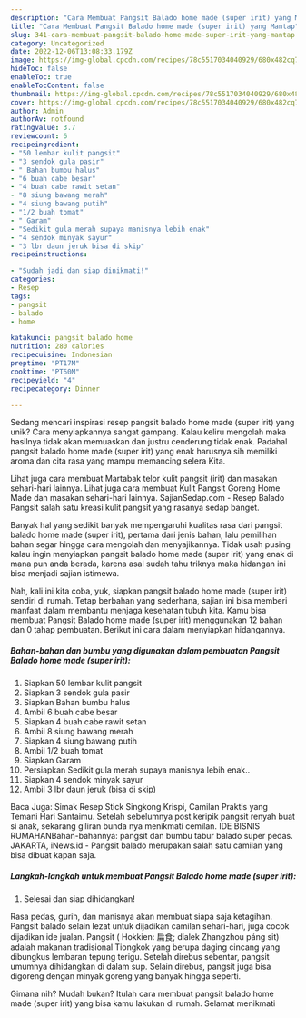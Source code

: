 ```yaml
---
description: "Cara Membuat Pangsit Balado home made (super irit) yang Mantap"
title: "Cara Membuat Pangsit Balado home made (super irit) yang Mantap"
slug: 341-cara-membuat-pangsit-balado-home-made-super-irit-yang-mantap
category: Uncategorized
date: 2022-12-06T13:08:33.179Z
image: https://img-global.cpcdn.com/recipes/78c5517034040929/680x482cq70/pangsit-balado-home-made-super-irit-foto-resep-utama.jpg
hideToc: false
enableToc: true
enableTocContent: false
thumbnail: https://img-global.cpcdn.com/recipes/78c5517034040929/680x482cq70/pangsit-balado-home-made-super-irit-foto-resep-utama.jpg
cover: https://img-global.cpcdn.com/recipes/78c5517034040929/680x482cq70/pangsit-balado-home-made-super-irit-foto-resep-utama.jpg
author: Admin
authorAv: notfound
ratingvalue: 3.7
reviewcount: 6
recipeingredient:
- "50 lembar kulit pangsit"
- "3 sendok gula pasir"
- " Bahan bumbu halus"
- "6 buah cabe besar"
- "4 buah cabe rawit setan"
- "8 siung bawang merah"
- "4 siung bawang putih"
- "1/2 buah tomat"
- " Garam"
- "Sedikit gula merah supaya manisnya lebih enak"
- "4 sendok minyak sayur"
- "3 lbr daun jeruk bisa di skip"
recipeinstructions:

- "Sudah jadi dan siap dinikmati!"
categories:
- Resep
tags:
- pangsit
- balado
- home

katakunci: pangsit balado home 
nutrition: 280 calories
recipecuisine: Indonesian
preptime: "PT17M"
cooktime: "PT60M"
recipeyield: "4"
recipecategory: Dinner

---
```





Sedang mencari inspirasi resep pangsit balado home made (super irit) yang unik? Cara menyiapkannya sangat gampang. Kalau keliru mengolah maka hasilnya tidak akan memuaskan dan justru cenderung tidak enak. Padahal pangsit balado home made (super irit) yang enak harusnya sih memiliki aroma dan cita rasa yang mampu memancing selera Kita.





Lihat juga cara membuat Martabak telor kulit pangsit (irit) dan masakan sehari-hari lainnya. Lihat juga cara membuat Kulit Pangsit Goreng Home Made dan masakan sehari-hari lainnya. SajianSedap.com - Resep Balado Pangsit salah satu kreasi kulit pangsit yang rasanya sedap banget.

Banyak hal yang sedikit banyak mempengaruhi kualitas rasa dari pangsit balado home made (super irit), pertama dari jenis bahan, lalu pemilihan bahan segar hingga cara mengolah dan menyajikannya. Tidak usah pusing kalau ingin menyiapkan pangsit balado home made (super irit) yang enak di mana pun anda berada, karena asal sudah tahu triknya maka hidangan ini bisa menjadi sajian istimewa.






Nah, kali ini kita coba, yuk, siapkan pangsit balado home made (super irit) sendiri di rumah. Tetap berbahan yang sederhana, sajian ini bisa memberi manfaat dalam membantu menjaga kesehatan tubuh kita. Kamu bisa membuat Pangsit Balado home made (super irit) menggunakan 12 bahan dan 0 tahap pembuatan. Berikut ini cara dalam menyiapkan hidangannya.

<!--inarticleads1-->

##### Bahan-bahan dan bumbu yang digunakan dalam pembuatan Pangsit Balado home made (super irit):

1. Siapkan 50 lembar kulit pangsit
1. Siapkan 3 sendok gula pasir
1. Siapkan  Bahan bumbu halus
1. Ambil 6 buah cabe besar
1. Siapkan 4 buah cabe rawit setan
1. Ambil 8 siung bawang merah
1. Siapkan 4 siung bawang putih
1. Ambil 1/2 buah tomat
1. Siapkan  Garam
1. Persiapkan Sedikit gula merah supaya manisnya lebih enak..
1. Siapkan 4 sendok minyak sayur
1. Ambil 3 lbr daun jeruk (bisa di skip)


Baca Juga: Simak Resep Stick Singkong Krispi, Camilan Praktis yang Temani Hari Santaimu. Setelah sebelumnya post keripik pangsit renyah buat si anak, sekarang giliran bunda nya menikmati cemilan. IDE BISNIS RUMAHANBahan-bahannya: pangsit dan bumbu tabur balado super pedas. JAKARTA, iNews.id - Pangsit balado merupakan salah satu camilan yang bisa dibuat kapan saja. 

<!--inarticleads2-->

##### Langkah-langkah untuk membuat Pangsit Balado home made (super irit):


1. Selesai dan siap dihidangkan!

Rasa pedas, gurih, dan manisnya akan membuat siapa saja ketagihan. Pangsit balado selain lezat untuk dijadikan camilan sehari-hari, juga cocok dijadikan ide jualan. Pangsit ( Hokkien: 扁食; dialek Zhangzhou páng sit) adalah makanan tradisional Tiongkok yang berupa daging cincang yang dibungkus lembaran tepung terigu. Setelah direbus sebentar, pangsit umumnya dihidangkan di dalam sup. Selain direbus, pangsit juga bisa digoreng dengan minyak goreng yang banyak hingga seperti. 

Gimana nih? Mudah bukan? Itulah cara membuat pangsit balado home made (super irit) yang bisa kamu lakukan di rumah. Selamat menikmati
